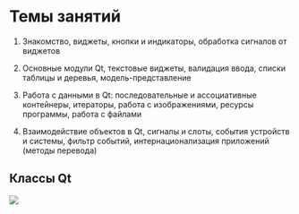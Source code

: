 Темы занятий
============


1) Знакомство, виджеты, кнопки и индикаторы, обработка сигналов от виджетов 

2) Основные модули Qt, текстовые виджеты, валидация ввода, списки таблицы и деревья, 
модель-представление

3) Работа с данными в Qt: последовательные и ассоциативные контейнеры, итераторы, работа с 
изображениями, ресурсы программы, работа с файлами

4) Взаимодействие объектов в Qt, сигналы и слоты, события устройств и системы, фильтр 
событий, интернационализация приложений (методы перевода)



Классы Qt
---------

![](https://ru.opensuse.org/images/3/34/Qtclasses.png)
